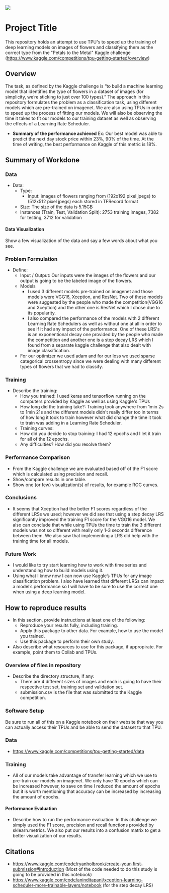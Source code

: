 ![](UTA-DataScience-Logo.png)

# Project Title

This repository holds an attempt to use TPU's to speed up the training of deep learning models on images of flowers and classifying them as the correct type from the "Petals to the Metal" Kaggle challenge (https://www.kaggle.com/competitions/tpu-getting-started/overview)

## Overview


The task, as defined by the Kaggle challenge is “to build a machine learning model that identifies the type of flowers in a dataset of images (for simplicity, we’re sticking to just over 100 types).” The approach in this repository formulates the problem as a classification task, using different models which are pre-trained on imagenet. We are also using TPUs  in order to speed up the process of fitting our models. We will also be observing the time it takes to fit our models to our training dataset as well as observing the effects of a Learning Rate Scheduler.



  * **Summary of the performance achieved** Ex: Our best model was able to predict the next day stock price within 23%, 90% of the time. At the time of writing, the best performance on Kaggle of this metric is 18%.

## Summary of Workdone


### Data

* Data:
  * Type:
    *  Input: images of flowers ranging from (192x192 pixel jpegs) to (512x512 pixel jpegs) each stored in TFRecord format
  * Size: The size of the data is 5.15GB
  * Instances (Train, Test, Validation Split): 2753 training images, 7382 for testing, 3712 for validation

#### Data Visualization

Show a few visualization of the data and say a few words about what you see.

### Problem Formulation

* Define:
  * Input / Output: Our inputs were the images of the flowers and our output is going to be the labeled image of the flowers. 
  * Models
    * I used 3 different models pre-trained on imagenet and those models were VGG16, Xception, and ResNet.  Two of these models were suggested by the people who made the competition(VGG16 and Xception) and the other one is ResNet which I chose due to its popularity. 
    * I also compared the performance of the models with 2 different Learning Rate Schedulers as well as without one at all in order to see if it had any impact of the performance. One of these LRS's is an exponentional decay one provided by the people who made the competition and another one is a step decay LRS which I found from a separate kaggle challenge that also dealt with image classification. 
  * For our optimizer we used adam and for our loss we used sparse categorical crossentropy since we were dealing with many different types of flowers that we had to classify. 

  

### Training

* Describe the training:
  * How you trained: I used keras and tensorflow running on the computers provided by Kaggle as well as using Kaggle's TPUs
  * How long did the training take?: Training took anywhere from 1min 2s to 1min 21s and the different models didn't really differ too in terms of how long it took to train however what did change the time it took to train was adding in a Learning Rate Scheduler. 
  * Training curves:
  * How did you decide to stop training: I had 12 epochs and I let it train for all of the 12 epochs. 
  * Any difficulties? How did you resolve them?

### Performance Comparison

* From the Kaggle challenge we are evaluated based off of the  F1 score which is calculated using precision and recall. 
* Show/compare results in one table.
* Show one (or few) visualization(s) of results, for example ROC curves.

### Conclusions

* It seems that Xception had the better F1 scores regardless of the different LRSs we used; however we did see that using a step decay LRS significantly improved the training F1 score for the VGG16 model. We also can conclude that while using TPUs the time to train the 3 different models was not so different with really only 1-3 seconds difference between them. We also saw that implementing a LRS did help with the training time for all models. 


### Future Work

* I would like to try start learning how to work with time series and understanding how to build models using it. 
* Using what I know now I can now use Kaggle’s TPUs for any image classification problem. I also have learned that different LRSs can impact a model’s performance so I will have to be sure to use the correct one when using a deep learning model. 


## How to reproduce results

* In this section, provide instructions at least one of the following:
   * Reproduce your results fully, including training.
   * Apply this package to other data. For example, how to use the model you trained.
   * Use this package to perform their own study.
* Also describe what resources to use for this package, if appropirate. For example, point them to Collab and TPUs.

### Overview of files in repository

* Describe the directory structure, if any:
  * There are 4 different sizes of images and each is going to have their respective test set, training set and validation set.
  * submission.csv is the file that was submitted to the Kaggle competition. 


### Software Setup
Be sure to run all of this on a Kaggle notebook on their website that way you can actually access their TPUs and be able to send the dataset to that TPU.

### Data

* https://www.kaggle.com/competitions/tpu-getting-started/data


### Training

* All of our models take advantage of transfer learning which we use to pre-train our models on imagenet. We only have 10 epochs which can be increased however, to save on time I reduced the amount of epochs but it is worth mentioning that accuracy can be increased by increasing the amount of epochs. 
#### Performance Evaluation

* Describe how to run the performance evaluation: In this challenge we simply used the F1 score, precision and recall functions provided by sklearn.metrics. We also put our results into a confusion matrix to get a better visualization of our results. 


## Citations

* https://www.kaggle.com/code/ryanholbrook/create-your-first-submission#Introduction (Most of the code needed to do this study is going to be provided in this notebook)
* https://www.kaggle.com/code/aninditapani/xception-learning-scheduler-more-trainable-layers/notebook (for the step decay LRS)






